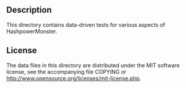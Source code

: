 Description
------------

This directory contains data-driven tests for various aspects of HashpowerMonster.

License
--------

The data files in this directory are distributed under the MIT software
license, see the accompanying file COPYING or
http://www.opensource.org/licenses/mit-license.php.

